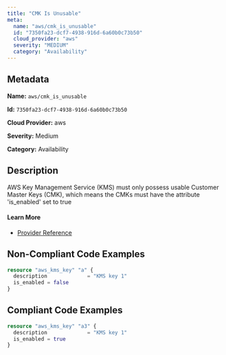 ```yaml
---
title: "CMK Is Unusable"
meta:
  name: "aws/cmk_is_unusable"
  id: "7350fa23-dcf7-4938-916d-6a60b0c73b50"
  cloud_provider: "aws"
  severity: "MEDIUM"
  category: "Availability"
---
```


## Metadata
**Name:** `aws/cmk_is_unusable`

**Id:** `7350fa23-dcf7-4938-916d-6a60b0c73b50`

**Cloud Provider:** aws

**Severity:** Medium

**Category:** Availability

## Description
AWS Key Management Service (KMS) must only possess usable Customer Master Keys (CMK), which means the CMKs must have the attribute 'is_enabled' set to true

#### Learn More

 - [Provider Reference](https://registry.terraform.io/providers/hashicorp/aws/latest/docs/resources/kms_key#is_enabled)

## Non-Compliant Code Examples
```terraform
resource "aws_kms_key" "a" {
  description             = "KMS key 1"
  is_enabled = false
}

```

## Compliant Code Examples
```terraform
resource "aws_kms_key" "a3" {
  description             = "KMS key 1"
  is_enabled = true
}

```